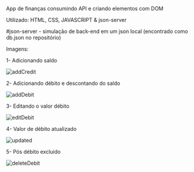 App de finanças consumindo API e criando elementos com DOM

Utilizado: HTML, CSS, JAVASCRIPT & json-server

#json-server - simulação de back-end em um json local (encontrado como db.json no repositório)

Imagens:

1- Adicionando saldo 

![addCredit](https://github.com/devfauze/financasApp/assets/97612275/2429b1e8-3aac-4d16-8f5b-ae9d9225a7e5)

2- Adicionando débito e descontando do saldo

![addDebit](https://github.com/devfauze/financasApp/assets/97612275/db1f9db1-7bad-4b27-b9d0-957328922435)

3- Editando o valor débito

![editDebit](https://github.com/devfauze/financasApp/assets/97612275/c2853a3d-a7d0-4db5-9ed7-4cd20c86199f)

4- Valor de débito atualizado

![updated](https://github.com/devfauze/financasApp/assets/97612275/b6abe7b1-5ee8-46c0-abbd-6d69a084f3b7)

5- Pós débito excluído 

![deleteDebit](https://github.com/devfauze/financasApp/assets/97612275/ec88124c-f7c1-4dee-bda8-ee5f7f6edd86)

